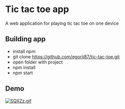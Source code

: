 # Tic tac toe app

A web application for playing tic tac toe on one device

## Building app

* install npm
* git clone https://github.com/egorii87/tic-tac-toe.git
* open folder with project
* npm install
* npm start

## Demo

[![SQXZz.gif](https://s12.gifyu.com/images/SQXZz.gif)](https://gifyu.com/image/SQXZz)
